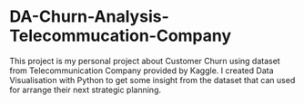 # DA-Churn-Analysis-Telecommucation-Company
This project is my personal project about Customer Churn using dataset from Telecommunication Company provided by Kaggle. I created Data Visualisation with Python to get some insight from the dataset that can used for arrange their next strategic planning. 
